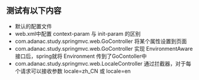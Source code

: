 ## 测试有以下内容
- 默认的配置文件
- web.xml中配置 context-param 与  init-param 的区别
- com.adanac.study.springmvc.web.GoController 将某个属性设置到页面
- com.adanac.study.springmvc.web.GoController 实现 EnvironmentAware 接口后，spring就将 Environment 传到了GoContoller中
- com.adanac.study.springmvc.web.LocaleController 通过拦截器，对于每个请求可以接收参数 locale=zh_CN 或 locale=en

